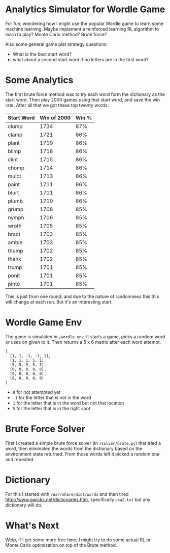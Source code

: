 # Analytics Simulator for Wordle Game

For fun, wondering how I might use the popular Wordle game to learn some machine learning.
Maybe implement a reinforced learning RL algorithm to learn to play? Monte Carlo method? Brute force?

Also some general game plat strategy questions:

 * What is the best start word?
 * what about a second start word if no letters are in the first word?

# Some Analytics

The first brute force method was to try each word form the dictionary as the start word.
Then play 2000 games using that start word, and save the win rate.
After all that we got these top twenty words:

| Start Word | Win of 2000 | Win % |
| ----- | ---- | -- |
| clump | 1734 | 87% |
| clamp | 1721 | 86% |
| plant | 1719 | 86% |
| blimp | 1718 | 86% |
| clint | 1715 | 86% |
| chomp | 1714 | 86% |
| mulct | 1713 | 86% |
| paint | 1711 | 86% |
| blurt | 1711 | 86% |
| plumb | 1710 | 86% |
| grump | 1708 | 85% |
| nymph | 1706 | 85% |
| wroth | 1705 | 85% |
| bract | 1703 | 85% |
| amble | 1703 | 85% |
| thump | 1702 | 85% |
| thank | 1702 | 85% |
| trump | 1701 | 85% |
| ponit | 1701 | 85% |
| pinto | 1701 | 85% |

This is just from one round, and due to the nature of randomness this this will change at each run. But it's an interesting start.


# Wordle Game Env

The game is simulated in `/wordle_env`. It starts a game, picks a random word or uses on given to it.
Then returns a 5 x 6 matrix after each word attempt.

```
[
  [1, 1, -1, -1, 1],
  [1, 1, 1, 5, 1], 
  [5, 5, 5, 5, 5], 
  [0, 0, 0, 0, 0], 
  [0, 0, 0, 0, 0], 
  [0, 0, 0, 0, 0]
]
```

 * `0` for not attempted yet
 * `-1` for the letter that is not in the word
 * `1` for the letter that is in the word but not that location
 * `5` for the letter that is in the right spot

# Brute Force Solver

First I created a simple brute force solver (in `/solver/brute.py`) that tried a word, then eliminated the words from the dictionary
based on the environment state returned. From those words left it picked a random one and repeated.

# Dictionary

For this I started with `/usr/share/dict/words` and then tired http://www.gwicks.net/dictionaries.htm, specifically `usa2.txt` but any dictionary will do. 

# What's Next

Welp, if I get some more free time, I might try to do some actual RL or Monte Carlo optimization on top of the Brute method. 